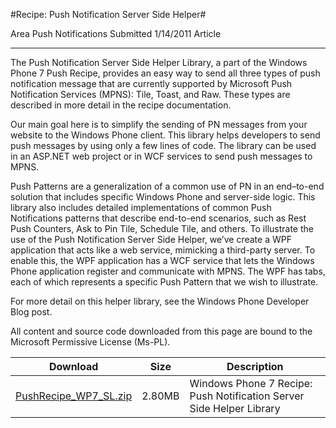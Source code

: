 #Recipe: Push Notification Server Side Helper#

Area
Push Notifications
Submitted
1/14/2011
Article

---

The Push Notification Server Side Helper Library, a part of the Windows Phone 7 Push Recipe, provides an easy way to send all three types of push notification message that are currently supported by Microsoft Push Notification Services (MPNS): Tile, Toast, and Raw. These types are described in more detail in the recipe documentation.

Our main goal here is to simplify the sending of PN messages from your website to the Windows Phone client. This library helps developers to send push messages by using only a few lines of code. The library can be used in an ASP.NET web project or in WCF services to send push messages to MPNS.

Push Patterns are a generalization of a common use of PN in an end–to-end solution that includes specific Windows Phone and server-side logic. This library also includes detailed implementations of common Push Notifications patterns that describe end-to-end scenarios, such as Rest Push Counters, Ask to Pin Tile, Schedule Tile, and others. To illustrate the use of the Push Notification Server Side Helper, we’ve create a WPF application that acts like a web service, mimicking a third-party server. To enable this, the WPF application has a WCF service that lets the Windows Phone application register and communicate with MPNS. The WPF has tabs, each of which represents a specific Push Pattern that we wish to illustrate.

For more detail on this helper library, see the Windows Phone Developer Blog post.

All content and source code downloaded from this page are bound to the Microsoft Permissive License (Ms-PL).


Download | Size | Description
---|---|---|
[PushRecipe_WP7_SL.zip](https://github.com/nkast/XNAGameStudio/blob/master/Samples/PushRecipe_WP7_SL.zip?raw=true) | 2.80MB | Windows Phone 7 Recipe: Push Notification Server Side Helper Library 